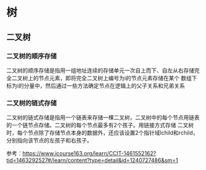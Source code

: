 # 树

## 二叉树

### 二叉树的顺序存储
二叉树的顺序存储是指用一组地址连续的存储单元一次自上而下、自左从右存储完全二叉树上的节点元素，即将完全二叉树上编号为i的节点元素存储在某个
数组下标为i的分量中，然后通过一些方法确定节点在逻辑上的父子关系和兄弟关系

### 二叉树的链式存储
二叉树的链式存储是指用一个链表来存储一棵二叉树，二叉树中的每个节点用链表的一个链节点存储。二叉树的每个节点最多有2个孩子。用链接方式存储
二叉树时，每个节点除了存储节点本身的数据外，还应该设置2个指针域lchild和rchild，分别指向该节点的左孩子和右孩子。

参考：https://www.icourse163.org/learn/CCIT-1461552162?tid=1463292527#/learn/content?type=detail&id=1240727486&sm=1